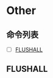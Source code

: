 # Other
## 命令列表 
- [ ] [FLUSHALL](#FLUSHALL)
## <span id="FLUSHALL">FLUSHALL</span>




































































